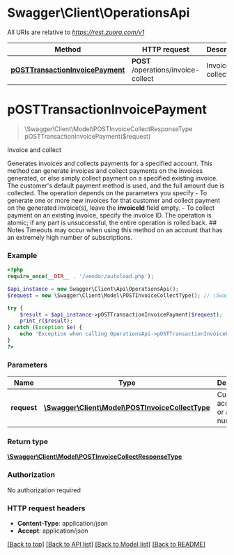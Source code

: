 # Swagger\Client\OperationsApi

All URIs are relative to *https://rest.zuora.com/v1*

Method | HTTP request | Description
------------- | ------------- | -------------
[**pOSTTransactionInvoicePayment**](OperationsApi.md#pOSTTransactionInvoicePayment) | **POST** /operations/invoice-collect | Invoice and collect


# **pOSTTransactionInvoicePayment**
> \Swagger\Client\Model\POSTInvoiceCollectResponseType pOSTTransactionInvoicePayment($request)

Invoice and collect

Generates invoices and collects payments for a specified account.  This method can generate invoices and collect payments on the invoices generated, or else simply collect payment on a specified existing invoice. The customer's default payment method is used, and the full amount due is collected. The operation depends on the parameters you specify  - To generate one or more new invoices for that customer and collect payment on the generated invoice(s), leave the **invoiceId** field empty.   - To collect payment on an existing invoice, specify the invoice ID.    The operation is atomic; if any part is unsuccessful, the entire operation is rolled back.   ## Notes  Timeouts may occur when using this method on an account that has an extremely high number of subscriptions.

### Example
```php
<?php
require_once(__DIR__ . '/vendor/autoload.php');

$api_instance = new Swagger\Client\Api\OperationsApi();
$request = new \Swagger\Client\Model\POSTInvoiceCollectType(); // \Swagger\Client\Model\POSTInvoiceCollectType | Customer account ID or account number.

try {
    $result = $api_instance->pOSTTransactionInvoicePayment($request);
    print_r($result);
} catch (Exception $e) {
    echo 'Exception when calling OperationsApi->pOSTTransactionInvoicePayment: ', $e->getMessage(), PHP_EOL;
}
?>
```

### Parameters

Name | Type | Description  | Notes
------------- | ------------- | ------------- | -------------
 **request** | [**\Swagger\Client\Model\POSTInvoiceCollectType**](../Model/\Swagger\Client\Model\POSTInvoiceCollectType.md)| Customer account ID or account number. |

### Return type

[**\Swagger\Client\Model\POSTInvoiceCollectResponseType**](../Model/POSTInvoiceCollectResponseType.md)

### Authorization

No authorization required

### HTTP request headers

 - **Content-Type**: application/json
 - **Accept**: application/json

[[Back to top]](#) [[Back to API list]](../../README.md#documentation-for-api-endpoints) [[Back to Model list]](../../README.md#documentation-for-models) [[Back to README]](../../README.md)

